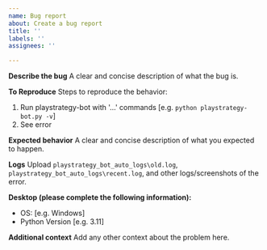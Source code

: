 ```yaml
---
name: Bug report
about: Create a bug report
title: ''
labels: ''
assignees: ''

---
```


**Describe the bug**
A clear and concise description of what the bug is.

**To Reproduce**
Steps to reproduce the behavior:
1. Run playstrategy-bot with '...' commands [e.g. `python playstrategy-bot.py -v`]
2. See error

**Expected behavior**
A clear and concise description of what you expected to happen.

**Logs**
Upload `playstrategy_bot_auto_logs\old.log`, `playstrategy_bot_auto_logs\recent.log`, and other logs/screenshots of the error.

**Desktop (please complete the following information):**
 - OS: [e.g. Windows]
 - Python Version [e.g. 3.11]

**Additional context**
Add any other context about the problem here.
